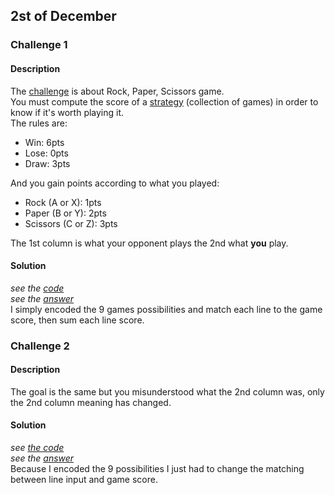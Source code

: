 ## 2st of December

### Challenge 1
#### Description
The [challenge](https://adventofcode.com/2022/day/2) is about Rock, Paper, Scissors game.  
You must compute the score of a [strategy](./input.txt) (collection of games) in order to know if it's worth playing it.  
The rules are:
 - Win: 6pts
 - Lose: 0pts
 - Draw: 3pts

And you gain points according to what you played:
 - Rock (A or X): 1pts
 - Paper (B or Y): 2pts
 - Scissors (C or Z): 3pts

The 1st column is what your opponent plays the 2nd what **you** play.

#### Solution 
*see the [code](./chall1.c)*  
*see the [answer](./answer1.txt)*  
I simply encoded the 9 games possibilities and match each line to the game score, then sum each line score.

### Challenge 2
#### Description
The goal is the same but you misunderstood what the 2nd column was, only the 2nd column meaning has changed. 

#### Solution 
*see [the code](./chall2.c)*  
*see the [answer](./answer2.txt)*  
Because I encoded the 9 possibilities I just had to change the matching between line input and game score.

